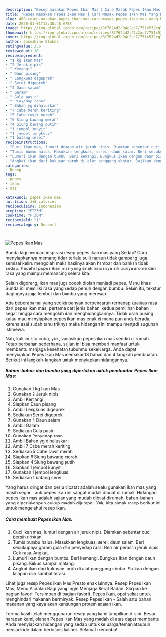 ```yaml
---
description: "Resep masakan Pepes Ikan Mas | Cara Masak Pepes Ikan Mas Yang Bikin Ngiler"
title: "Resep masakan Pepes Ikan Mas | Cara Masak Pepes Ikan Mas Yang Bikin Ngiler"
slug: 468-resep-masakan-pepes-ikan-mas-cara-masak-pepes-ikan-mas-yang-bikin-ngiler
date: 2020-08-01T13:30:48.678Z
image: https://img-global.cpcdn.com/recipes/8f7624d2c94c2ac7/751x532cq70/pepes-ikan-mas-foto-resep-utama.jpg
thumbnail: https://img-global.cpcdn.com/recipes/8f7624d2c94c2ac7/751x532cq70/pepes-ikan-mas-foto-resep-utama.jpg
cover: https://img-global.cpcdn.com/recipes/8f7624d2c94c2ac7/751x532cq70/pepes-ikan-mas-foto-resep-utama.jpg
author: Josephine Stokes
ratingvalue: 3.6
reviewcount: 10
recipeingredient:
- "1 kg Ikan Mas"
- "2 Jeruk nipis"
- " Kemangi"
- " Daun pisang"
- " Lengkuas digeprek"
- " Serei digeprek"
- "4 Daun salam"
- " Garam"
- " Gula pasir"
- " Penyedap rasa"
- " Bahan yg dihaluskan"
- "7 Cabe merah keriting"
- "5 Cabe rawit merah"
- "6 Siung bawang merah"
- "4 Siung bawang putih"
- "1 jempol kunyit"
- "1 jempol lengkuas"
- "1 batang serei"
recipeinstructions:
- "Cuci ikan mas, lumuri dengan air jeruk nipis. Diamkan sebentar cuci bersih tiriskan."
- "Tumis bumbu halus. Masukkan lengkuas, serei, daun salam. Beri secukupnya garam gula dan penyedap rasa. Beri air perasan jeruk nipis. Cek rasa. Angkat."
- "Lumuri ikan dengan bumbu. Beri kemangi. Bungkus ikan dengan daun pisang. Kukus sampai matang."
- "Angkat ikan dari kukusan taruh di alat panggang sbntar. Sajikan dengan lalapan dan sambal terasi."
categories:
- Resep
tags:
- pepes
- ikan
- mas

katakunci: pepes ikan mas 
nutrition: 295 calories
recipecuisine: Indonesian
preptime: "PT23M"
cooktime: "PT36M"
recipeyield: "1"
recipecategory: Dessert

---
```



![Pepes Ikan Mas](https://img-global.cpcdn.com/recipes/8f7624d2c94c2ac7/751x532cq70/pepes-ikan-mas-foto-resep-utama.jpg)

Bunda lagi mencari inspirasi resep pepes ikan mas yang Sedap? Cara menyiapkannya memang tidak terlalu sulit namun tidak gampang juga. semisal keliru mengolah maka hasilnya akan hambar dan bahkan tidak sedap. Padahal pepes ikan mas yang enak harusnya sih punya aroma dan rasa yang mampu memancing selera kita.

Selain digoreng, ikan mas juga cocok diolah menjadi pepes. Menu khas Sunda ini memiliki rasa yang sedap penuh dengan bumbu. Selain itu, tekstur dagingnya juga lembut dan bumbu yang meresap.

Ada beberapa hal yang sedikit banyak berpengaruh terhadap kualitas rasa dari pepes ikan mas, pertama dari jenis bahan, kedua pemilihan bahan segar hingga cara mengolah dan menghidangkannya. Tidak usah pusing kalau mau menyiapkan pepes ikan mas enak di mana pun anda berada, karena asal sudah tahu triknya maka hidangan ini mampu menjadi suguhan istimewa.


Nah, kali ini kita coba, yuk, variasikan pepes ikan mas sendiri di rumah. Tetap berbahan sederhana, sajian ini bisa memberi manfaat untuk membantu menjaga kesehatan tubuhmu sekeluarga. Anda dapat menyiapkan Pepes Ikan Mas memakai 18 bahan dan 4 langkah pembuatan. Berikut ini langkah-langkah untuk menyiapkan hidangannya.

<!--inarticleads1-->

##### Bahan-bahan dan bumbu yang diperlukan untuk pembuatan Pepes Ikan Mas:

1. Gunakan 1 kg Ikan Mas
1. Gunakan 2 Jeruk nipis
1. Ambil  Kemangi
1. Siapkan  Daun pisang
1. Ambil  Lengkuas digeprek
1. Sediakan  Serei digeprek
1. Gunakan 4 Daun salam
1. Ambil  Garam
1. Sediakan  Gula pasir
1. Gunakan  Penyedap rasa
1. Ambil  Bahan yg dihaluskan:
1. Ambil 7 Cabe merah keriting
1. Sediakan 5 Cabe rawit merah
1. Siapkan 6 Siung bawang merah
1. Siapkan 4 Siung bawang putih
1. Siapkan 1 jempol kunyit
1. Gunakan 1 jempol lengkuas
1. Sediakan 1 batang serei


Yang harus diingat dan perlu dicatat adalah selalu gunakan ikan mas yang masih segar. Lauk pepes ikan ini sangat mudah dibuat di rumah. Hidangan pepes ikan mas adalah sajian yang mudah dibuat dirumah, bahan-bahan yang diperlukanpun cukup mudah dijumpai. Yuk, kita simak resep berikut ini untuk mengetahui resep ikan. 

<!--inarticleads2-->

##### Cara membuat Pepes Ikan Mas:

1. Cuci ikan mas, lumuri dengan air jeruk nipis. Diamkan sebentar cuci bersih tiriskan.
1. Tumis bumbu halus. Masukkan lengkuas, serei, daun salam. Beri secukupnya garam gula dan penyedap rasa. Beri air perasan jeruk nipis. Cek rasa. Angkat.
1. Lumuri ikan dengan bumbu. Beri kemangi. Bungkus ikan dengan daun pisang. Kukus sampai matang.
1. Angkat ikan dari kukusan taruh di alat panggang sbntar. Sajikan dengan lalapan dan sambal terasi.


Lihat juga resep Pepes ikan Mas Presto enak lainnya. Resep Pepes Ikan Mas, Menu Andalan Bagi yang Ingin Menjaga Berat Badan. Simpan ke bagian favorit Tersimpan di bagian favorit. Pepes ikan, opsi sehat untuk menghindari makanan berminyak. Resep Pepes Ikan - Salah satu bahan makanan yang kaya akan kandungan protein adalah ikan. 

Terima kasih telah menggunakan resep yang kami tampilkan di sini. Besar harapan kami, olahan Pepes Ikan Mas yang mudah di atas dapat membantu Anda menyiapkan hidangan yang sedap untuk keluarga/teman ataupun menjadi ide dalam berbisnis kuliner. Selamat mencoba!
